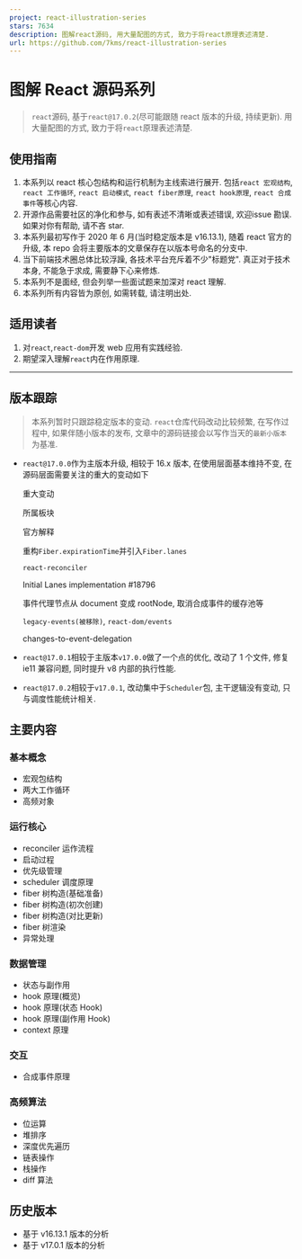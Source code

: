 ```yaml
---
project: react-illustration-series
stars: 7634
description: 图解react源码, 用大量配图的方式, 致力于将react原理表述清楚.
url: https://github.com/7kms/react-illustration-series
---
```


图解 React 源码系列
=============

> `react`源码, 基于`react@17.0.2`(尽可能跟随 react 版本的升级, 持续更新). 用大量配图的方式, 致力于将`react`原理表述清楚.

使用指南
----

1.  本系列以 react 核心包结构和运行机制为主线索进行展开. 包括`react 宏观结构`, `react 工作循环`, `react 启动模式`, `react fiber原理`, `react hook原理`, `react 合成事件`等核心内容.
2.  开源作品需要社区的净化和参与, 如有表述不清晰或表述错误, 欢迎issue 勘误. 如果对你有帮助, 请不吝 star.
3.  本系列最初写作于 2020 年 6 月(当时稳定版本是 v16.13.1), 随着 react 官方的升级, 本 repo 会将主要版本的文章保存在以版本号命名的分支中.
4.  当下前端技术圈总体比较浮躁, 各技术平台充斥着不少"标题党". 真正对于技术本身, 不能急于求成, 需要静下心来修炼.
5.  本系列不是面经, 但会列举一些面试题来加深对 react 理解.
6.  本系列所有内容皆为原创, 如需转载, 请注明出处.

适用读者
----

1.  对`react`,`react-dom`开发 web 应用有实践经验.
2.  期望深入理解`react`内在作用原理.

* * *

版本跟踪
----

> 本系列暂时只跟踪稳定版本的变动. `react`仓库代码改动比较频繁, 在写作过程中, 如果伴随小版本的发布, 文章中的源码链接会以写作当天的`最新小版本`为基准.

-   `react@17.0.0`作为主版本升级, 相较于 16.x 版本, 在使用层面基本维持不变, 在源码层面需要关注的重大的变动如下
    
    重大变动
    
    所属板块
    
    官方解释
    
    重构`Fiber.expirationTime`并引入`Fiber.lanes`
    
    `react-reconciler`
    
    Initial Lanes implementation #18796
    
    事件代理节点从 document 变成 rootNode, 取消合成事件的缓存池等
    
    `legacy-events(被移除)`, `react-dom/events`
    
    changes-to-event-delegation
    
-   `react@17.0.1`相较于主版本`v17.0.0`做了一个点的优化, 改动了 1 个文件, 修复 ie11 兼容问题, 同时提升 v8 内部的执行性能.
    

-   `react@17.0.2`相较于`v17.0.1`, 改动集中于`Scheduler`包, 主干逻辑没有变动, 只与调度性能统计相关.

主要内容
----

### 基本概念

-   宏观包结构
-   两大工作循环
-   高频对象

### 运行核心

-   reconciler 运作流程
-   启动过程
-   优先级管理
-   scheduler 调度原理
-   fiber 树构造(基础准备)
-   fiber 树构造(初次创建)
-   fiber 树构造(对比更新)
-   fiber 树渲染
-   异常处理

### 数据管理

-   状态与副作用
-   hook 原理(概览)
-   hook 原理(状态 Hook)
-   hook 原理(副作用 Hook)
-   context 原理

### 交互

-   合成事件原理

### 高频算法

-   位运算
-   堆排序
-   深度优先遍历
-   链表操作
-   栈操作
-   diff 算法

历史版本
----

-   基于 v16.13.1 版本的分析
-   基于 v17.0.1 版本的分析
